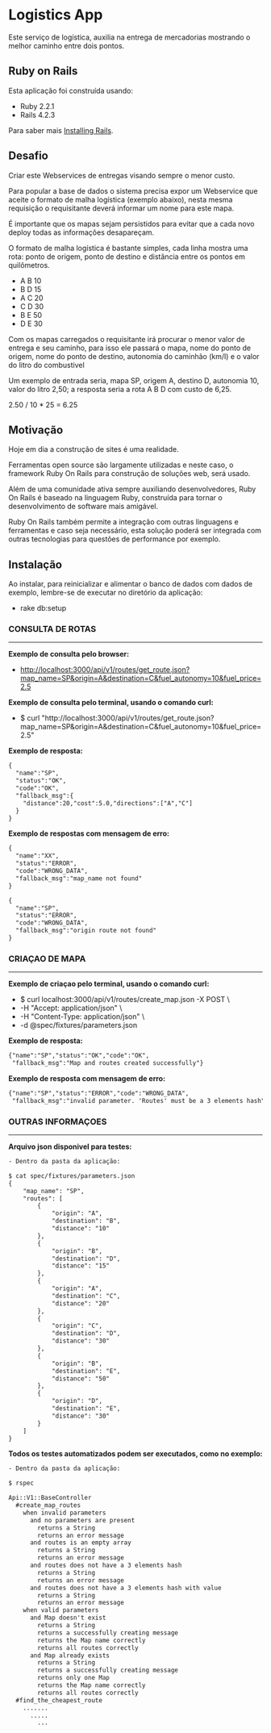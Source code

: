 Logistics App
================

Este serviço de logística, auxilia na entrega de mercadorias mostrando o melhor caminho entre dois pontos.

Ruby on Rails
-------------

Esta aplicação foi construída usando:

- Ruby 2.2.1
- Rails 4.2.3

Para saber mais [Installing Rails](http://railsapps.github.io/installing-rails.html).

Desafio
---------------

Criar este Webservices de entregas visando sempre o menor custo.

Para popular a base de dados o sistema precisa expor um Webservice que aceite o formato
de malha logística (exemplo abaixo), nesta mesma requisição o requisitante deverá
informar um nome para este mapa.

É importante que os mapas sejam persistidos para evitar que a cada novo deploy
todas as informações desapareçam.

O formato de malha logística é bastante simples, cada linha mostra uma
rota: ponto de origem, ponto de destino e distância entre os pontos em quilômetros.

- A B 10
- B D 15
- A C 20
- C D 30
- B E 50
- D E 30

Com os mapas carregados o requisitante irá procurar o menor valor de entrega e seu
caminho, para isso ele passará o mapa, nome do ponto de origem, nome do ponto de
destino, autonomia do caminhão (km/l) e o valor do litro do combustivel

Um exemplo de entrada seria, mapa SP, origem A, destino D, autonomia 10,
valor do litro 2,50; a resposta seria a rota A B D com custo de 6,25.

2.50 / 10 * 25 = 6.25


Motivação
-------------------------

Hoje em dia a construção de sites é uma realidade.

Ferramentas open source são largamente utilizadas e neste caso, o framework
Ruby On Rails para construção de soluções web, será usado.

Além de uma comunidade ativa sempre auxiliando desenvolvedores, Ruby On Rails
é baseado na linguagem Ruby, construída para tornar o desenvolvimento
de software mais amigável.

Ruby On Rails também permite a integração com outras linguagens e ferramentas
e caso seja necessário, esta solução poderá ser integrada com outras
tecnologias para questões de performance por exemplo.

Instalação
-------------------------

Ao instalar, para reinicializar e alimentar o banco de dados com dados de exemplo,
lembre-se de executar no diretório da aplicação:

- rake db:setup


### CONSULTA DE ROTAS
-------------------------

**Exemplo de consulta pelo browser:**

- [http://localhost:3000/api/v1/routes/get_route.json?map_name=SP&origin=A&destination=C&fuel_autonomy=10&fuel_price=2.5](http://localhost:3000/api/v1/routes/get_route.json?map_name=SP&origin=A&destination=C&fuel_autonomy=10&fuel_price=2.5)

**Exemplo de consulta pelo terminal, usando o comando curl:**

- $ curl "http://localhost:3000/api/v1/routes/get_route.json?map_name=SP&origin=A&destination=C&fuel_autonomy=10&fuel_price=2.5"

**Exemplo de resposta:**

```html
{
  "name":"SP",
  "status":"OK",
  "code":"OK",
  "fallback_msg":{
    "distance":20,"cost":5.0,"directions":["A","C"]
  }
}
```

**Exemplo de respostas com mensagem de erro:**

```html
{
  "name":"XX",
  "status":"ERROR",
  "code":"WRONG_DATA",
  "fallback_msg":"map_name not found"
}
```

```html
{
  "name":"SP",
  "status":"ERROR",
  "code":"WRONG_DATA",
  "fallback_msg":"origin route not found"
}
```

### CRIAÇAO DE MAPA
-----------------------------

**Exemplo de criaçao pelo terminal, usando o comando curl:**

- $ curl localhost:3000/api/v1/routes/create_map.json -X POST \
- -H "Accept: application/json" \
- -H "Content-Type: application/json" \
- -d @spec/fixtures/parameters.json

**Exemplo de resposta:**

```html
{"name":"SP","status":"OK","code":"OK",
 "fallback_msg":"Map and routes created successfully"}
```

**Exemplo de resposta com mensagem de erro:**

```html
{"name":"SP","status":"ERROR","code":"WRONG_DATA",
 "fallback_msg":"invalid parameter. 'Routes' must be a 3 elements hash"}
```

### OUTRAS INFORMAÇOES
-----------------------------

**Arquivo json disponivel para testes:**

```html
- Dentro da pasta da aplicação:

$ cat spec/fixtures/parameters.json
{
    "map_name": "SP",
    "routes": [
        {
            "origin": "A",
            "destination": "B",
            "distance": "10"
        },
        {
            "origin": "B",
            "destination": "D",
            "distance": "15"
        },
        {
            "origin": "A",
            "destination": "C",
            "distance": "20"
        },
        {
            "origin": "C",
            "destination": "D",
            "distance": "30"
        },
        {
            "origin": "B",
            "destination": "E",
            "distance": "50"
        },
        {
            "origin": "D",
            "destination": "E",
            "distance": "30"
        }
    ]
}
```

**Todos os testes automatizados podem ser executados, como no exemplo:**

```html
- Dentro da pasta da aplicação:

$ rspec

Api::V1::BaseController
  #create_map_routes
    when invalid parameters
      and no parameters are present
        returns a String
        returns an error message
      and routes is an empty array
        returns a String
        returns an error message
      and routes does not have a 3 elements hash
        returns a String
        returns an error message
      and routes does not have a 3 elements hash with value
        returns a String
        returns an error message
    when valid parameters
      and Map doesn't exist
        returns a String
        returns a successfully creating message
        returns the Map name correctly
        returns all routes correctly
      and Map already exists
        returns a String
        returns a successfully creating message
        returns only one Map
        returns the Map name correctly
        returns all routes correctly
  #find_the_cheapest_route
    .......
      .....
        ...
```

